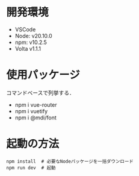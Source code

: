 # 開発環境

- VSCode
- Node: v20.10.0
- npm: v10.2.5
- Volta v1.1.1

# 使用パッケージ

コマンドベースで列挙する．

- npm i vue-router
- npm i vuetify
- npm i @mdi/font

# 起動の方法

```
npm install  # 必要なNodeパッケージを一括ダウンロード
npm run dev  # 起動
```
